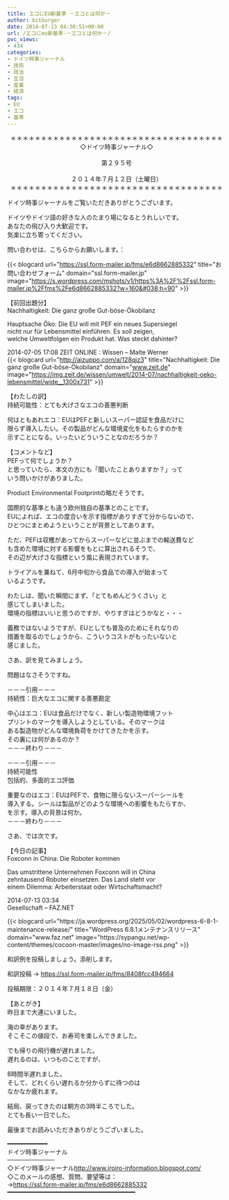 ```yaml
---
title: エコにEU新基準 －エコとは何か－
author: bitburger
date: 2014-07-13 04:30:51+00:00
url: /エコにeu新基準-－エコとは何か－/
pvc_views:
- 434
categories:
- ドイツ時事ジャーナル
- 技術
- 政治
- 生活
- 産業
- 経済
tags:
- EU
- エコ
- 基準
---
```

<p align="center">
  ＊＊＊＊＊＊＊＊＊＊＊＊＊＊＊＊＊＊＊＊＊＊＊＊＊＊＊＊＊＊＊＊＊＊＊<br /> ◇ドイツ時事ジャーナル◇<br /><br /> 第２９５号<br /><br /> ２０１４年７月１２日（土曜日）<br /> ＊＊＊＊＊＊＊＊＊＊＊＊＊＊＊＊＊＊＊＊＊＊＊＊＊＊＊＊＊＊＊＊＊＊＊
</p>

ドイツ時事ジャーナルをご覧いただきありがとうございます。  
  
ドイツやドイツ語の好きな人のたまり場になるとうれしいです。  
あなたの飛び入り大歓迎です。  
気楽に立ち寄ってください。  
  
問い合わせは、こちらからお願いします。：  
  
{{< blogcard url="https://ssl.form-mailer.jp/fms/e6d8662885332" title="&#12362;&#21839;&#12356;&#21512;&#12431;&#12379;&#12501;&#12457;&#12540;&#12512;" domain="ssl.form-mailer.jp" image="https://s.wordpress.com/mshots/v1/https%3A%2F%2Fssl.form-mailer.jp%2Ffms%2Fe6d8662885332?w=160&#038;h=90" >}} 

【前回出題分】  
Nachhaltigkeit: Die ganz große Gut-böse-Ökobilanz  
  
Hauptsache Öko: Die EU will mit PEF ein neues Supersiegel  
nicht nur für Lebensmittel einführen. Es soll zeigen,  
welche Umweltfolgen ein Produkt hat. Was steckt dahinter?  
  
2014-07-05 17:08 ZEIT ONLINE : Wissen &#8211; Malte Werner  
{{< blogcard url="http://aizuppo.com/a/128qjz3" title="Nachhaltigkeit: Die ganz große Gut-böse-Ökobilanz" domain="www.zeit.de" image="https://img.zeit.de/wissen/umwelt/2014-07/nachhaltigkeit-oeko-lebensmittel/wide__1300x731" >}} 

【わたしの訳】  
持続可能性：とても大げさなエコの善悪判断  
  
何はともあれエコ：EUはPEFと新しいスーパー認証を食品だけに  
限らず導入したい。その製品がどんな環境変化をもたらすのかを  
示すことになる。いったいどういうことなのだろうか？ 

【コメントなど】  
PEFって何でしょうか？  
と思っていたら、本文の方にも「聞いたことありますか？」って  
いう問いかけがありました。  
  
Product Environmental Footprintの略だそうです。  
  
国際的な基準とも違う欧州独自の基準とのことです。  
EUによれば、エコの度合いを示す指標がありすぎて分からないので、  
ひとつにまとめようということが背景としてあります。  
  
ただ、PEFは収穫があってからスーパーなどに並ぶまでの輸送費など  
も含めた環境に対する影響をもとに算出されるそうで、  
その辺が大げさな指標という風に表現されています。  
  
トライアルを兼ねて、6月中旬から食品での導入が始まって  
いるようです。  
  
わたしは、聞いた瞬間にまず、「とてもめんどうくさい」と  
感じてしまいました。  
環境の指標はいいと思うのですが、やりすぎはどうかなと・・・  
  
義務ではないようですが、EUとしても普及のためにそれなりの  
措置を取るのでしょうから、こういうコストがもったいないと  
感じました。 

さあ、訳を見てみましょう。  
  
問題はなさそうですね。  
  
－－－引用－－－  
持続性：巨大なエコに関する善悪勘定  
  
中心はエコ：EUは食品だけでなく、新しい製造物環境フット  
プリントのマークを導入しようとしている。そのマークは  
ある製造物がどんな環境負荷をかけてきたかを示す。  
その裏には何があるのか？  
－－－終わり－－－  
  
－－－引用－－－  
持続可能性  
包括的、多面的エコ評価  
  
重要なのはエコ：EUはPEFで、食物に限らないスーパーシールを  
導入する。シールは製品がどのような環境への影響をもたらすか、  
を示す。導入の背景は何か。  
－－－終わり－－－ 

さあ、では次です。  
  
【今日の記事】  
Foxconn in China: Die Roboter kommen  
  
Das umstrittene Unternehmen Foxconn will in China  
zehntausend Roboter einsetzen. Das Land steht vor  
einem Dilemma: Arbeiterstaat oder Wirtschaftsmacht?  
  
2014-07-13 03:34  
Gesellschaft &#8211; FAZ.NET 

<div class="rss-entry-cards widget-entry-cards no-icon">
  {{< blogcard url="https://ja.wordpress.org/2025/05/02/wordpress-6-8-1-maintenance-release/" title="WordPress 6.8.1メンテナンスリリース" domain="www.faz.net" image="https://sypangu.net/wp-content/themes/cocoon-master/images/no-image-rss.png" >}} 

和訳例を投稿しましょう。添削します。  
  
和訳投稿 → <https://ssl.form-mailer.jp/fms/8408fcc494664>  
  
投稿期限：２０１４年７月１８日（金） 

【あとがき】  
昨日まで大連にいました。  
  
海の幸があります。  
そこそこの値段で、お寿司を楽しんできました。  
  
でも帰りの飛行機が遅れました。  
遅れるのは、いつものことですが、  
  
8時間半遅れました。  
そして、どれくらい遅れるか分からずに待つのは  
なかなか疲れます。  
  
結局、戻ってきたのは朝方の3時半ころでした。  
とても長い一日でした。  
  
最後までお読みいただきありがとうございました。

━━━━━━━━━━━  
ドイツ時事ジャーナル  
───────────  
◇ドイツ時事ジャーナル<http://www.iroiro-information.blogspot.com/>  
◇このメールの感想、質問、要望等は：  
-><https://ssl.form-mailer.jp/fms/e6d8662885332>  
━━━━━━━━━━━━━━━━━━━━━━━━━━━━━━━━━━━